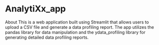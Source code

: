 # AnalytiXx_app
About This is a web application built using Streamlit that allows users to upload a CSV file and generate a data profiling report. The app utilizes the pandas library for data manipulation and the ydata_profiling library for generating detailed data profiling reports.
